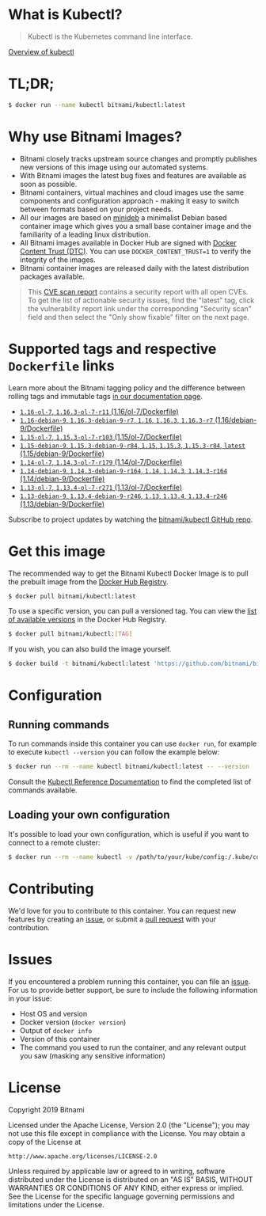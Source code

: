 
# What is Kubectl?

> Kubectl is the Kubernetes command line interface.

[Overview of kubectl](https://kubernetes.io/docs/reference/kubectl/overview/)

# TL;DR;

```bash
$ docker run --name kubectl bitnami/kubectl:latest
```

# Why use Bitnami Images?

* Bitnami closely tracks upstream source changes and promptly publishes new versions of this image using our automated systems.
* With Bitnami images the latest bug fixes and features are available as soon as possible.
* Bitnami containers, virtual machines and cloud images use the same components and configuration approach - making it easy to switch between formats based on your project needs.
* All our images are based on [minideb](https://github.com/bitnami/minideb) a minimalist Debian based container image which gives you a small base container image and the familiarity of a leading linux distribution.
* All Bitnami images available in Docker Hub are signed with [Docker Content Trust (DTC)](https://docs.docker.com/engine/security/trust/content_trust/). You can use `DOCKER_CONTENT_TRUST=1` to verify the integrity of the images.
* Bitnami container images are released daily with the latest distribution packages available.


> This [CVE scan report](https://quay.io/repository/bitnami/kubectl?tab=tags) contains a security report with all open CVEs. To get the list of actionable security issues, find the "latest" tag, click the vulnerability report link under the corresponding "Security scan" field and then select the "Only show fixable" filter on the next page.

# Supported tags and respective `Dockerfile` links

Learn more about the Bitnami tagging policy and the difference between rolling tags and immutable tags [in our documentation page](https://docs.bitnami.com/containers/how-to/understand-rolling-tags-containers/).


* [`1.16-ol-7`, `1.16.3-ol-7-r11` (1.16/ol-7/Dockerfile)](https://github.com/bitnami/bitnami-docker-kubectl/blob/1.16.3-ol-7-r11/1.16/ol-7/Dockerfile)
* [`1.16-debian-9`, `1.16.3-debian-9-r7`, `1.16`, `1.16.3`, `1.16.3-r7` (1.16/debian-9/Dockerfile)](https://github.com/bitnami/bitnami-docker-kubectl/blob/1.16.3-debian-9-r7/1.16/debian-9/Dockerfile)
* [`1.15-ol-7`, `1.15.3-ol-7-r103` (1.15/ol-7/Dockerfile)](https://github.com/bitnami/bitnami-docker-kubectl/blob/1.15.3-ol-7-r103/1.15/ol-7/Dockerfile)
* [`1.15-debian-9`, `1.15.3-debian-9-r84`, `1.15`, `1.15.3`, `1.15.3-r84`, `latest` (1.15/debian-9/Dockerfile)](https://github.com/bitnami/bitnami-docker-kubectl/blob/1.15.3-debian-9-r84/1.15/debian-9/Dockerfile)
* [`1.14-ol-7`, `1.14.3-ol-7-r179` (1.14/ol-7/Dockerfile)](https://github.com/bitnami/bitnami-docker-kubectl/blob/1.14.3-ol-7-r179/1.14/ol-7/Dockerfile)
* [`1.14-debian-9`, `1.14.3-debian-9-r164`, `1.14`, `1.14.3`, `1.14.3-r164` (1.14/debian-9/Dockerfile)](https://github.com/bitnami/bitnami-docker-kubectl/blob/1.14.3-debian-9-r164/1.14/debian-9/Dockerfile)
* [`1.13-ol-7`, `1.13.4-ol-7-r271` (1.13/ol-7/Dockerfile)](https://github.com/bitnami/bitnami-docker-kubectl/blob/1.13.4-ol-7-r271/1.13/ol-7/Dockerfile)
* [`1.13-debian-9`, `1.13.4-debian-9-r246`, `1.13`, `1.13.4`, `1.13.4-r246` (1.13/debian-9/Dockerfile)](https://github.com/bitnami/bitnami-docker-kubectl/blob/1.13.4-debian-9-r246/1.13/debian-9/Dockerfile)

Subscribe to project updates by watching the [bitnami/kubectl GitHub repo](https://github.com/bitnami/bitnami-docker-kubectl).

# Get this image

The recommended way to get the Bitnami Kubectl Docker Image is to pull the prebuilt image from the [Docker Hub Registry](https://hub.docker.com/r/bitnami/kubectl).

```bash
$ docker pull bitnami/kubectl:latest
```

To use a specific version, you can pull a versioned tag. You can view the [list of available versions](https://hub.docker.com/r/bitnami/kubectl/tags/) in the Docker Hub Registry.

```bash
$ docker pull bitnami/kubectl:[TAG]
```

If you wish, you can also build the image yourself.

```bash
$ docker build -t bitnami/kubectl:latest 'https://github.com/bitnami/bitnami-docker-kubectl.git#master:1.15/debian-9'
```

# Configuration

## Running commands

To run commands inside this container you can use `docker run`, for example to execute `kubectl --version` you can follow the example below:

```bash
$ docker run --rm --name kubectl bitnami/kubectl:latest -- --version
```

Consult the [Kubectl Reference Documentation](https://kubernetes.io/docs/reference/generated/kubectl/kubectl-commands) to find the completed list of commands available.

## Loading your own configuration

It's possible to load your own configuration, which is useful if you want to connect to a remote cluster:

```bash
$ docker run --rm --name kubectl -v /path/to/your/kube/config:/.kube/config bitnami/kubectl:latest
```

# Contributing

We'd love for you to contribute to this container. You can request new features by creating an [issue](https://github.com/bitnami/bitnami-docker-kubectl/issues), or submit a [pull request](https://github.com/bitnami/bitnami-docker-kubectl/pulls) with your contribution.

# Issues

If you encountered a problem running this container, you can file an [issue](https://github.com/bitnami/bitnami-docker-kubectl/issues). For us to provide better support, be sure to include the following information in your issue:

- Host OS and version
- Docker version (`docker version`)
- Output of `docker info`
- Version of this container
- The command you used to run the container, and any relevant output you saw (masking any sensitive information)

# License

Copyright 2019 Bitnami

Licensed under the Apache License, Version 2.0 (the "License");
you may not use this file except in compliance with the License.
You may obtain a copy of the License at

    http://www.apache.org/licenses/LICENSE-2.0

Unless required by applicable law or agreed to in writing, software
distributed under the License is distributed on an "AS IS" BASIS,
WITHOUT WARRANTIES OR CONDITIONS OF ANY KIND, either express or implied.
See the License for the specific language governing permissions and
limitations under the License.
